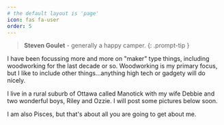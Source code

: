 ```yaml
---
# the default layout is 'page'
icon: fas fa-user
order: 5
---
```


>**Steven Goulet** - generally a happy camper.
{: .prompt-tip }

I have been focussing more and more on "maker" type things, including woodworking for the last decade or so. Woodworking is my primary focus, but I like to include other things...anything high tech or gadgety will do nicely.

I live in a rural suburb of Ottawa called Manotick with my wife Debbie and two wonderful boys, Riley and Ozzie.  I will post some pictures below soon.

I am also Pisces, but that's about all you are going to get about me.